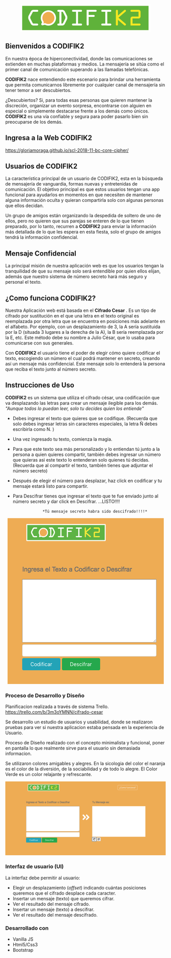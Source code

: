 


<p align="center">
  <img src="codi4.png">
</p>


## Bienvenidos a CODIFIK2

En nuestra época de hiperconectividad, donde las comunicaciones se extienden en muchas plataformas y medios. La mensajería se sitúa como el primer canal de comunicación superando a las llamadas telefónicas.


 **CODIFIK2**  nace entendiendo este escenario para brindar una herramienta que permita comunicarnos libremente por cualquier canal de mensajería sin tener temor a ser descubiertos.

¿Descubiertos? 
Si, para todas esas personas que quieren mantener la discreción, organizar un evento sorpresa, encontrarse con alguien en especial o simplemente destacarse frente a los demás como únicos.  **CODIFIK2** es una vía confiable y segura para poder pasarlo bien sin preocuparse de los demás.

## Ingresa a la Web CODIFIK2

https://gloriamoraga.github.io/scl-2018-11-bc-core-cipher/

## Usuarios de CODIFIK2

La característica principal de un usuario de CODIFIK2, esta en la búsqueda de mensajería de vanguardia, formas nuevas y entretenidas de comunicación.
 El objetivo principal es que estos usuarios tengan una app funcional para ayudarlos en momentos en que necesiten de mantener alguna información oculta y quieran compartirla solo con algunas personas que ellos decidan. 

Un grupo de amigos están organizando la despedida de soltero de uno de ellos, pero no quieren que sus parejas se enteren de lo que tienen preparado, por lo tanto, recurren a  **CODIFIK2** para enviar la información más detallada de lo que les espera en esta fiesta, solo el grupo de amigos  tendrá la información confidencial.


## Mensaje Confidencial

La principal misión de nuestra aplicación web es que los usuarios tengan la tranquilidad de que su mensaje solo será entendible por quien ellos elijan, además que nuestro sistema de número secreto hará más seguro y personal el texto.



## ¿Como funciona CODIFIK2?

Nuestra Aplicación web está basada en el  **Cifrado Cesar** . Es un tipo de cifrado por sustitución en el que una letra en el texto original es reemplazada por otra letra que se encuentra en posiciones más adelante en el alfabeto. Por ejemplo, con un desplazamiento de 3, la A sería sustituida por la D (situada 3 lugares a la derecha de la A), la B sería reemplazada por la E, etc. Este método debe su nombre a Julio César, que lo usaba para comunicarse con sus generales.

Con **CODIFIK2** el usuario tiene el poder de elegir cómo quiere codificar el texto, escogiendo un número el cual podrá mantener en secreto, creando así un mensaje más confidencial. Este mensaje solo lo entenderá la persona que reciba el texto junto al número secreto.



## Instrucciones de Uso

 **CODIFIK2** es un sistema que utiliza el cifrado césar, una codificación  que va desplazando las letras para crear un mensaje ilegible para los demás. 
     *"Aunque  todos lo puedan leer, solo tu decides quien los entiende"*


- Debes ingresar el texto que quieres que se codifique. 
(Recuerda que solo debes ingresar letras sin caracteres especiales, la letra Ñ debes escribirla como N. )
- Una vez ingresado tu texto, comienza la magia. 
- Para que este texto sea más personalizado y lo entiendan tú junto a la persona a quien quieres compartir, también debes ingresar un número que quieras asi este texto lo entenderan solo quienes tú decidas.
(Recuerda que al compartir el texto, también tienes que adjuntar el número secreto)
 - Después de elegir el número para desplazar, haz click en codificar y tu mensaje estará listo para compartir. 
- Para Descifrar tienes que ingresar el texto que te fue enviado junto al  número secreto y dar click en Descifrar. ...LISTO!!!!

                   *Tú mensaje secreto habra sido descifrado!!!!*

               
<p align="center"> <img src="ingreso-texto.png">
</p>   


### Proceso de Desarrollo y Diseño 
Planificacion realizada a través de sistema Trello.
https://trello.com/b/3m3oYMNN/cifrado-cesar

Se desarrollo un estudio de usuarios y usabilidad, donde se realizaron pruebas para ver si
nuestra aplicacion estaba pensada en la experiencia de Usuario.

Proceso de Diseño realizado con el concepto minimalista y funcional, poner en pantalla lo que realmente sirve para el usuario sin demasiada informacion.

Se utilizaron colores amigables y alegres.
En la sicologia del color el naranja es el color de la diversión, de la sociabilidad y de todo lo alegre. 
El Color Verde es un color relajante y refrescante.



<p align="center">
<img src="codifik2.png">
</p> 

### Interfaz de usuario (UI)

La interfaz debe permitir al usuario:

- Elegir un desplazamiento (_offset_) indicando cuántas posiciones queremos que el cifrado desplace cada caracter.
- Insertar un mensaje (texto) que queremos cifrar.
- Ver el resultado del mensaje cifrado.
- Insertar un mensaje (texto) a descifrar.
- Ver el resultado del mensaje descifrado.

### Desarrollado con

- Vanilla JS
- Html5/Css3
- Bootstrap

